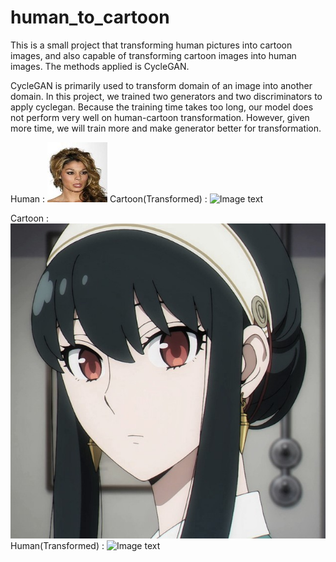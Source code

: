 # human_to_cartoon

This is a small project that transforming human pictures into cartoon images, and also capable of transforming cartoon images into human images. The methods applied is CycleGAN. 

CycleGAN is primarily used to transform domain of an image into another domain. In this project, we trained two generators and two discriminators to apply cyclegan. Because the training time takes too long, our model does not perform very well on human-cartoon transformation. However, given more time, we will train more and make generator better for transformation. 

Human :
![Image text](https://github.com/ChenhaoZhu/human_to_cartoon/blob/main/img-folder/000006.jpg)
Cartoon(Transformed) :
![Image text](https://github.com/ChenhaoZhu/human_to_cartoon/blob/main/img-folder/0006.jpg)

Cartoon :
![Image text](https://github.com/ChenhaoZhu/human_to_cartoon/blob/main/img-folder/yueertaitai0.jpg)
Human(Transformed) :
![Image text](https://github.com/ChenhaoZhu/human_to_cartoon/blob/main/img-folder/0007.jpg)
